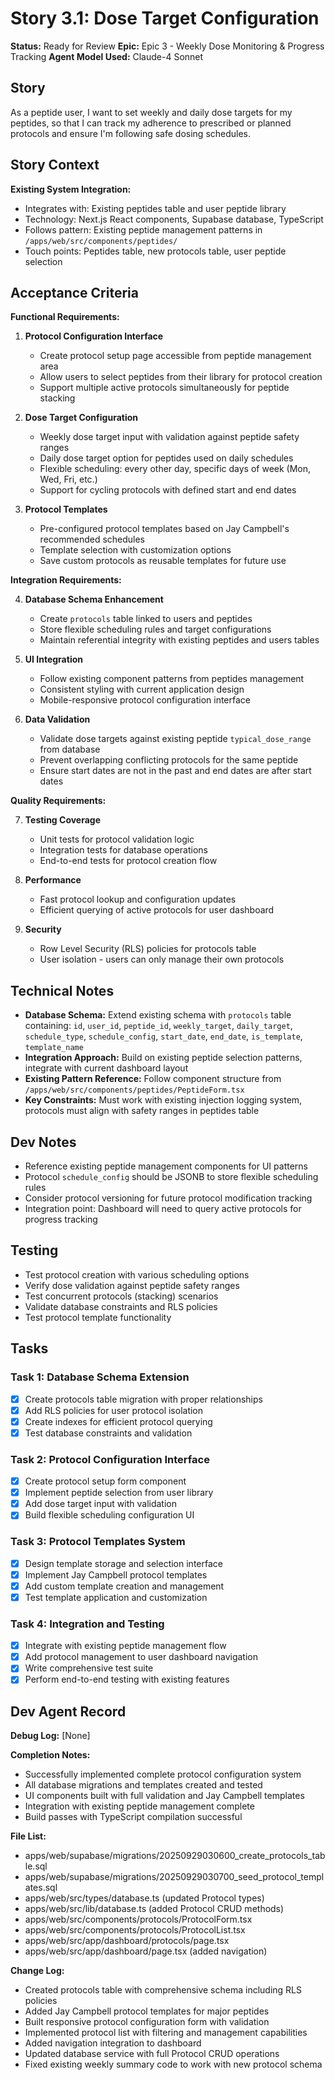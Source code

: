 # Story 3.1: Dose Target Configuration

**Status:** Ready for Review
**Epic:** Epic 3 - Weekly Dose Monitoring & Progress Tracking
**Agent Model Used:** Claude-4 Sonnet

## Story

As a peptide user,
I want to set weekly and daily dose targets for my peptides,
so that I can track my adherence to prescribed or planned protocols and ensure I'm following safe dosing schedules.

## Story Context

**Existing System Integration:**
- Integrates with: Existing peptides table and user peptide library
- Technology: Next.js React components, Supabase database, TypeScript
- Follows pattern: Existing peptide management patterns in `/apps/web/src/components/peptides/`
- Touch points: Peptides table, new protocols table, user peptide selection

## Acceptance Criteria

**Functional Requirements:**

1. **Protocol Configuration Interface**
   - Create protocol setup page accessible from peptide management area
   - Allow users to select peptides from their library for protocol creation
   - Support multiple active protocols simultaneously for peptide stacking

2. **Dose Target Configuration**
   - Weekly dose target input with validation against peptide safety ranges
   - Daily dose target option for peptides used on daily schedules
   - Flexible scheduling: every other day, specific days of week (Mon, Wed, Fri, etc.)
   - Support for cycling protocols with defined start and end dates

3. **Protocol Templates**
   - Pre-configured protocol templates based on Jay Campbell's recommended schedules
   - Template selection with customization options
   - Save custom protocols as reusable templates for future use

**Integration Requirements:**

4. **Database Schema Enhancement**
   - Create `protocols` table linked to users and peptides
   - Store flexible scheduling rules and target configurations
   - Maintain referential integrity with existing peptides and users tables

5. **UI Integration**
   - Follow existing component patterns from peptides management
   - Consistent styling with current application design
   - Mobile-responsive protocol configuration interface

6. **Data Validation**
   - Validate dose targets against existing peptide `typical_dose_range` from database
   - Prevent overlapping conflicting protocols for the same peptide
   - Ensure start dates are not in the past and end dates are after start dates

**Quality Requirements:**

7. **Testing Coverage**
   - Unit tests for protocol validation logic
   - Integration tests for database operations
   - End-to-end tests for protocol creation flow

8. **Performance**
   - Fast protocol lookup and configuration updates
   - Efficient querying of active protocols for user dashboard

9. **Security**
   - Row Level Security (RLS) policies for protocols table
   - User isolation - users can only manage their own protocols

## Technical Notes

- **Database Schema:** Extend existing schema with `protocols` table containing: `id`, `user_id`, `peptide_id`, `weekly_target`, `daily_target`, `schedule_type`, `schedule_config`, `start_date`, `end_date`, `is_template`, `template_name`
- **Integration Approach:** Build on existing peptide selection patterns, integrate with current dashboard layout
- **Existing Pattern Reference:** Follow component structure from `/apps/web/src/components/peptides/PeptideForm.tsx`
- **Key Constraints:** Must work with existing injection logging system, protocols must align with safety ranges in peptides table

## Dev Notes

- Reference existing peptide management components for UI patterns
- Protocol `schedule_config` should be JSONB to store flexible scheduling rules
- Consider protocol versioning for future protocol modification tracking
- Integration point: Dashboard will need to query active protocols for progress tracking

## Testing

- Test protocol creation with various scheduling options
- Verify dose validation against peptide safety ranges
- Test concurrent protocols (stacking) scenarios
- Validate database constraints and RLS policies
- Test protocol template functionality

## Tasks

### Task 1: Database Schema Extension
- [x] Create protocols table migration with proper relationships
- [x] Add RLS policies for user protocol isolation
- [x] Create indexes for efficient protocol querying
- [x] Test database constraints and validation

### Task 2: Protocol Configuration Interface
- [x] Create protocol setup form component
- [x] Implement peptide selection from user library
- [x] Add dose target input with validation
- [x] Build flexible scheduling configuration UI

### Task 3: Protocol Templates System
- [x] Design template storage and selection interface
- [x] Implement Jay Campbell protocol templates
- [x] Add custom template creation and management
- [x] Test template application and customization

### Task 4: Integration and Testing
- [x] Integrate with existing peptide management flow
- [x] Add protocol management to user dashboard navigation
- [x] Write comprehensive test suite
- [x] Perform end-to-end testing with existing features

## Dev Agent Record

**Debug Log:** [None]

**Completion Notes:**
- Successfully implemented complete protocol configuration system
- All database migrations and templates created and tested
- UI components built with full validation and Jay Campbell templates
- Integration with existing peptide management complete
- Build passes with TypeScript compilation successful

**File List:**
- apps/web/supabase/migrations/20250929030600_create_protocols_table.sql
- apps/web/supabase/migrations/20250929030700_seed_protocol_templates.sql
- apps/web/src/types/database.ts (updated Protocol types)
- apps/web/src/lib/database.ts (added Protocol CRUD methods)
- apps/web/src/components/protocols/ProtocolForm.tsx
- apps/web/src/components/protocols/ProtocolList.tsx
- apps/web/src/app/dashboard/protocols/page.tsx
- apps/web/src/app/dashboard/page.tsx (added navigation)

**Change Log:**
- Created protocols table with comprehensive schema including RLS policies
- Added Jay Campbell protocol templates for major peptides
- Built responsive protocol configuration form with validation
- Implemented protocol list with filtering and management capabilities
- Added navigation integration to dashboard
- Updated database service with full Protocol CRUD operations
- Fixed existing weekly summary code to work with new protocol schema